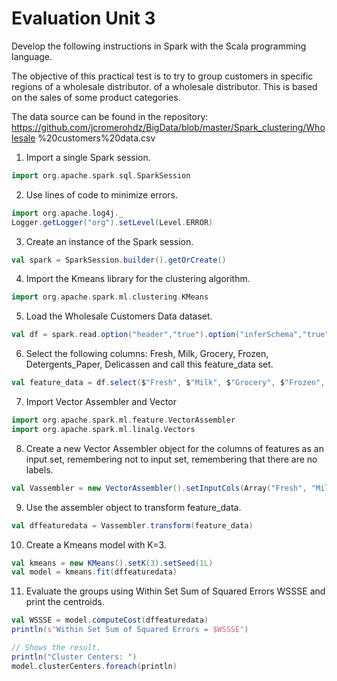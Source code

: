 # Evaluation Unit 3
Develop the following instructions in Spark with the Scala programming language.

The objective of this practical test is to try to group customers in specific regions of a wholesale distributor. of a wholesale distributor. This is based on the sales of some product categories.

The data source can be found in the repository:
https://github.com/jcromerohdz/BigData/blob/master/Spark_clustering/Wholesale %20customers%20data.csv

1. Import a single Spark session.

```scala
import org.apache.spark.sql.SparkSession
```
2. Use lines of code to minimize errors.

```scala
import org.apache.log4j._
Logger.getLogger("org").setLevel(Level.ERROR)
```
3. Create an instance of the Spark session.

```scala
val spark = SparkSession.builder().getOrCreate()
```
4. Import the Kmeans library for the clustering algorithm.

```scala
import org.apache.spark.ml.clustering.KMeans
```
5. Load the Wholesale Customers Data dataset.

```scala
val df = spark.read.option("header","true").option("inferSchema","true").csv("Wholesale customers data.csv")
```
6. Select the following columns: Fresh, Milk, Grocery, Frozen, Detergents_Paper, Delicassen and call this feature_data set.

```scala
val feature_data = df.select($"Fresh", $"Milk", $"Grocery", $"Frozen", $"Detergents_Paper", $"Delicassen")
```
7. Import Vector Assembler and Vector

```scala
import org.apache.spark.ml.feature.VectorAssembler
import org.apache.spark.ml.linalg.Vectors
```
8. Create a new Vector Assembler object for the columns of features as an input set, remembering not to input set, remembering that there are no labels.

```scala
val Vassembler = new VectorAssembler().setInputCols(Array("Fresh", "Milk", "Grocery", "Frozen","Detergents_Paper", "Delicassen")).setOutputCol("features")
```
9. Use the assembler object to transform feature_data.

```scala
val dffeaturedata = Vassembler.transform(feature_data)
```
10. Create a Kmeans model with K=3.

```scala
val kmeans = new KMeans().setK(3).setSeed(1L)
val model = kmeans.fit(dffeaturedata)
```
11. Evaluate the groups using Within Set Sum of Squared Errors WSSSE and print the centroids.

```scala
val WSSSE = model.computeCost(dffeaturedata)
println(s"Within Set Sum of Squared Errors = $WSSSE")

// Shows the result.
println("Cluster Centers: ")
model.clusterCenters.foreach(println)
```
